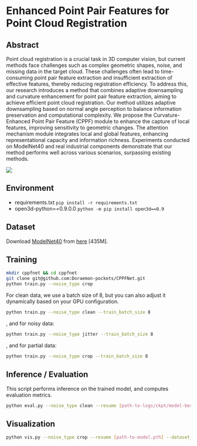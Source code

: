 # Enhanced Point Pair Features for Point Cloud Registration

## Abstract

Point cloud registration is a crucial task in 3D computer vision, but current methods face challenges such as complex geometric shapes, noise, and missing data in the target cloud. These challenges often lead to time-consuming point pair feature extraction and insufficient extraction of effective features, thereby reducing registration efficiency. To address this, our research introduces a method that combines adaptive downsampling and curvature enhancement for point pair feature extraction, aiming to achieve efficient point cloud registration. Our method utilizes adaptive downsampling based on normal angle perception to balance information preservation and computational complexity. We propose the Curvature-Enhanced Point Pair Feature (CPPF) module to enhance the capture of local features, improving sensitivity to geometric changes. The attention mechanism module integrates local and global features, enhancing representational capacity and information richness. Experiments conducted on ModelNet40 and real industrial components demonstrate that our method performs well across various scenarios, surpassing existing methods.

![](./common/Network.jpg)

## Environment

- requirements.txt `pip install -r requirements.txt`
- open3d-python==0.9.0.0 `python -m pip install open3d==0.9`

## Dataset

Download [ModelNet40](https://modelnet.cs.princeton.edu) from [here](https://shapenet.cs.stanford.edu/media/modelnet40_ply_hdf5_2048.zip) [435M].


## Training

```bash
mkdir cppfnet && cd cppfnet
git clone git@github.com:Doraemon-pockets/CPPFNet.git
python train.py --noise_type crop
```


For clean data, we use a batch size of 8, but you can also adjust it dynamically based on your GPU configuration.
```bash
python train.py --noise_type clean --train_batch_size 8
```

, and for noisy data:

```bash
python train.py --noise_type jitter --train_batch_size 8
```
, and for partial data:

```bash
python train.py --noise_type crop --train_batch_size 8
```

## Inference / Evaluation

This script performs inference on the trained model, and computes evaluation metrics.


```bash
python eval.py --noise_type clean --resume [path-to-logs/ckpt/model-best.pth]
```

## Visualization

```bash
python vis.py --noise_type crop --resume [path-to-model.pth] --dataset_path [your_path]
```
